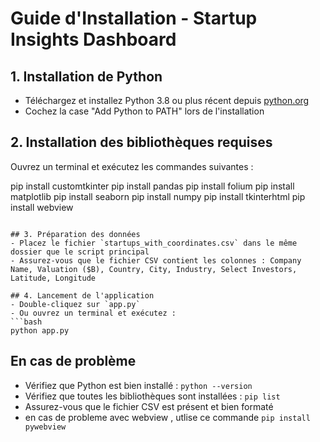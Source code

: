 # Guide d'Installation - Startup Insights Dashboard

## 1. Installation de Python
- Téléchargez et installez Python 3.8 ou plus récent depuis [python.org](https://www.python.org/downloads/)
- Cochez la case "Add Python to PATH" lors de l'installation

## 2. Installation des bibliothèques requises
Ouvrez un terminal et exécutez les commandes suivantes :

pip install customtkinter
pip install pandas
pip install folium
pip install matplotlib
pip install seaborn
pip install numpy
pip install tkinterhtml
pip install webview
```

## 3. Préparation des données
- Placez le fichier `startups_with_coordinates.csv` dans le même dossier que le script principal
- Assurez-vous que le fichier CSV contient les colonnes : Company Name, Valuation ($B), Country, City, Industry, Select Investors, Latitude, Longitude

## 4. Lancement de l'application
- Double-cliquez sur `app.py`
- Ou ouvrez un terminal et exécutez :
```bash
python app.py
```

## En cas de problème
- Vérifiez que Python est bien installé : `python --version`
- Vérifiez que toutes les bibliothèques sont installées : `pip list`
- Assurez-vous que le fichier CSV est présent et bien formaté
- en cas de probleme avec webview , utlise ce commande `pip install pywebview`